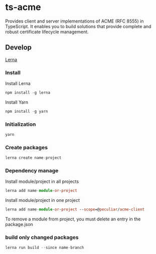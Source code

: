 # ts-acme
Provides client and server implementations of ACME (RFC 8555) in TypeScript. It enables you to build solutions that provide complete and robust certificate lifecycle management.

## Develop

[Lerna](https://github.com/lerna/lerna#readme)

### Install

Install Lerna
```ts
npm install -g lerna
```

Install Yarn
```ts
npm install -g yarn
```

### Initialization

```ts
yarn
```

### Create packages

```ts
lerna create name-project
```

### Dependency manage

Install module/project in all projects
```ts
lerna add name-module-or-project
```

Install module/project in one project
```ts
lerna add name-module-or-project --scope=@peculiar/acme-client
```

To remove a module from project, you must delete an entry in the package.json

### build only changed packages
```ts
lerna run build --since name-branch
```
